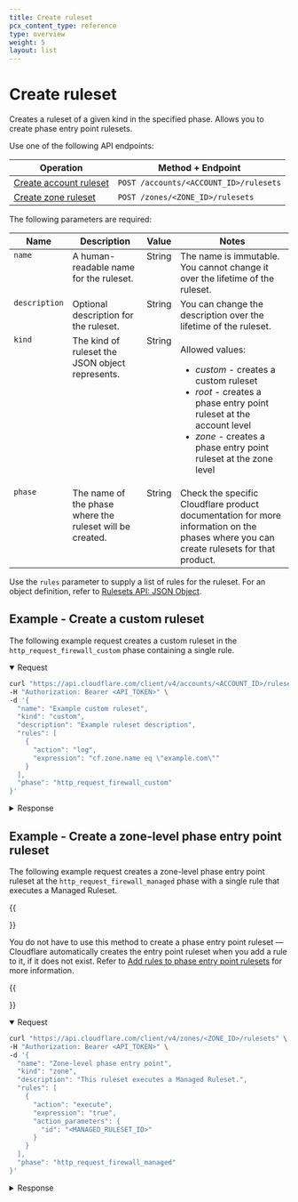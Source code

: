 ```yaml
---
title: Create ruleset
pcx_content_type: reference
type: overview
weight: 5
layout: list
---
```


# Create ruleset

Creates a ruleset of a given kind in the specified phase. Allows you to create phase entry point rulesets.

Use one of the following API endpoints:

| Operation                            | Method + Endpoint                      |
| ------------------------------------ | -------------------------------------- |
| [Create account ruleset][cr-account] | `POST /accounts/<ACCOUNT_ID>/rulesets` |
| [Create zone ruleset][cr-zone]       | `POST /zones/<ZONE_ID>/rulesets`       |

[cr-account]: https://api.cloudflare.com/#account-rulesets-create-account-ruleset
[cr-zone]: https://api.cloudflare.com/#zone-rulesets-create-zone-ruleset

The following parameters are required:

<table>
	<thead>
		<tr>
			<th>Name</th>
			<th>Description</th>
			<th>Value</th>
			<th>Notes</th>
		</tr>
	</thead>
	<tbody style="vertical-align:top">
		<tr>
			<td>
				<code>name</code>
			</td>
			<td>A human-readable name for the ruleset.</td>
			<td>String</td>
			<td>The name is immutable. You cannot change it over the lifetime of the ruleset.</td>
		</tr>
		<tr>
			<td>
				<code>description</code>
			</td>
			<td>Optional description for the ruleset.</td>
			<td>String</td>
			<td>You can change the description over the lifetime of the ruleset.</td>
		</tr>
		<tr>
			<td>
				<code>kind</code>
			</td>
			<td>The kind of ruleset the JSON object represents.</td>
			<td>String</td>
			<td>
				<p>
					Allowed values:
					<ul>
						<li>
							<em>custom</em> - creates a custom ruleset
						</li>
						<li>
							<em>root</em> - creates a phase entry point ruleset at the account level
						</li>
						<li>
							<em>zone</em> - creates a phase entry point ruleset at the zone level
						</li>
					</ul>
				</p>
			</td>
		</tr>
		<tr>
			<td>
				<code>phase</code>
			</td>
			<td>The name of the phase where the ruleset will be created.</td>
			<td>String</td>
			<td>
				Check the specific Cloudflare product documentation for more information on the phases where
				you can create rulesets for that product.
			</td>
		</tr>
	</tbody>
</table>

Use the `rules` parameter to supply a list of rules for the ruleset. For an object definition, refer to [Rulesets API: JSON Object](/ruleset-engine/rulesets-api/json-object/).

## Example - Create a custom ruleset

The following example request creates a custom ruleset in the `http_request_firewall_custom` phase containing a single rule.

<details open>
<summary>Request</summary>
<div>

```bash
curl "https://api.cloudflare.com/client/v4/accounts/<ACCOUNT_ID>/rulesets" \
-H "Authorization: Bearer <API_TOKEN>" \
-d '{
  "name": "Example custom ruleset",
  "kind": "custom",
  "description": "Example ruleset description",
  "rules": [
    {
      "action": "log",
      "expression": "cf.zone.name eq \"example.com\""
    }
  ],
  "phase": "http_request_firewall_custom"
}'
```

</div>
</details>

<details>
<summary>Response</summary>
<div>

```json
{
	"result": {
		"id": "<RULESET_ID>",
		"name": "Example custom ruleset",
		"description": "Example ruleset description",
		"kind": "custom",
		"version": "1",
		"rules": [
			{
				"id": "<RULE_ID>",
				"version": "1",
				"action": "log",
				"expression": "cf.zone.name eq \"example.com\"",
				"last_updated": "2021-03-17T15:42:37.917815Z"
			}
		],
		"last_updated": "2021-03-17T15:42:37.917815Z",
		"phase": "http_request_firewall_custom"
	},
	"success": true,
	"errors": [],
	"messages": []
}
```

</div>
</details>

## Example - Create a zone-level phase entry point ruleset

The following example request creates a zone-level phase entry point ruleset at the `http_request_firewall_managed` phase with a single rule that executes a Managed Ruleset.

{{<Aside type="note">}}

You do not have to use this method to create a phase entry point ruleset — Cloudflare automatically creates the entry point ruleset when you add a rule to it, if it does not exist. Refer to [Add rules to phase entry point rulesets](/ruleset-engine/basic-operations/add-rule-phase-rulesets/) for more information.

{{</Aside>}}

<details open>
<summary>Request</summary>
<div>

```bash
curl "https://api.cloudflare.com/client/v4/zones/<ZONE_ID>/rulesets" \
-H "Authorization: Bearer <API_TOKEN>" \
-d '{
  "name": "Zone-level phase entry point",
  "kind": "zone",
  "description": "This ruleset executes a Managed Ruleset.",
  "rules": [
    {
      "action": "execute",
      "expression": "true",
      "action_parameters": {
        "id": "<MANAGED_RULESET_ID>"
      }
    }
  ],
  "phase": "http_request_firewall_managed"
}'
```

</div>
</details>

<details>
<summary>Response</summary>
<div>

```json
{
	"result": {
		"id": "<RULESET_ID>",
		"name": "Zone-level phase entry point",
		"description": "This ruleset executes a Managed Ruleset.",
		"kind": "zone",
		"version": "1",
		"rules": [
			{
				"id": "<RULE_ID>",
				"version": "1",
				"action": "execute",
				"expression": "true",
				"action_parameters": {
					"id": "<MANAGED_RULESET_ID>"
				},
				"last_updated": "2021-03-17T15:42:37.917815Z"
			}
		],
		"last_updated": "2021-03-17T15:42:37.917815Z",
		"phase": "http_request_firewall_managed"
	},
	"success": true,
	"errors": [],
	"messages": []
}
```

</div>
</details>
